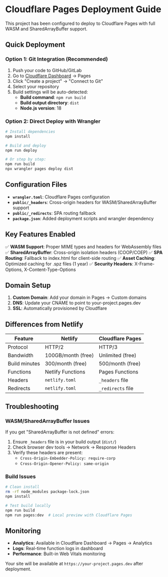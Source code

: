 # Cloudflare Pages Deployment Guide

This project has been configured to deploy to Cloudflare Pages with full WASM and SharedArrayBuffer support.

## Quick Deployment

### Option 1: Git Integration (Recommended)
1. Push your code to GitHub/GitLab
2. Go to [Cloudflare Dashboard](https://dash.cloudflare.com/) → Pages
3. Click "Create a project" → "Connect to Git"
4. Select your repository
5. Build settings will be auto-detected:
   - **Build command**: `npm run build`
   - **Build output directory**: `dist`
   - **Node.js version**: 18

### Option 2: Direct Deploy with Wrangler
```bash
# Install dependencies
npm install

# Build and deploy
npm run deploy

# Or step by step:
npm run build
npx wrangler pages deploy dist
```

## Configuration Files

- **`wrangler.toml`**: Cloudflare Pages configuration
- **`public/_headers`**: Cross-origin headers for WASM/SharedArrayBuffer support
- **`public/_redirects`**: SPA routing fallback
- **`package.json`**: Added deployment scripts and wrangler dependency

## Key Features Enabled

✅ **WASM Support**: Proper MIME types and headers for WebAssembly files
✅ **SharedArrayBuffer**: Cross-origin isolation headers (COOP/COEP)
✅ **SPA Routing**: Fallback to index.html for client-side routing
✅ **Asset Caching**: Optimized caching for .spz files (1 year)
✅ **Security Headers**: X-Frame-Options, X-Content-Type-Options

## Domain Setup

1. **Custom Domain**: Add your domain in Pages → Custom domains
2. **DNS**: Update your CNAME to point to your-project.pages.dev
3. **SSL**: Automatically provisioned by Cloudflare

## Differences from Netlify

| Feature | Netlify | Cloudflare Pages |
|---------|---------|------------------|
| Protocol | HTTP/2 | HTTP/3 |
| Bandwidth | 100GB/month (free) | Unlimited (free) |
| Build minutes | 300/month (free) | 500/month (free) |
| Functions | Netlify Functions | Pages Functions |
| Headers | `netlify.toml` | `_headers` file |
| Redirects | `netlify.toml` | `_redirects` file |

## Troubleshooting

### WASM/SharedArrayBuffer Issues
If you get "SharedArrayBuffer is not defined" errors:
1. Ensure `_headers` file is in your build output (`dist/`)
2. Check browser dev tools → Network → Response Headers
3. Verify these headers are present:
   - `Cross-Origin-Embedder-Policy: require-corp`
   - `Cross-Origin-Opener-Policy: same-origin`

### Build Issues
```bash
# Clean install
rm -rf node_modules package-lock.json
npm install

# Test build locally
npm run build
npm run pages:dev  # Local preview with Cloudflare Pages
```

## Monitoring

- **Analytics**: Available in Cloudflare Dashboard → Pages → Analytics
- **Logs**: Real-time function logs in dashboard
- **Performance**: Built-in Web Vitals monitoring

Your site will be available at `https://your-project.pages.dev` after deployment.